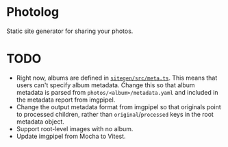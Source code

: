 # Photolog

Static site generator for sharing your photos.

# TODO

- Right now, albums are defined in [`sitegen/src/meta.ts`](sitegen/src/meta.ts).
  This means that users can't specify album metadata. Change this so that album
  metadata is parsed from `photos/<album>/metadata.yaml` and included in the
  metadata report from imgpipel.
- Change the output metadata format from imgpipel so that originals point to
  processed children, rather than `original`/`processed` keys in the root
  metadata object.
- Support root-level images with no album.
- Update imgpipel from Mocha to Vitest.
